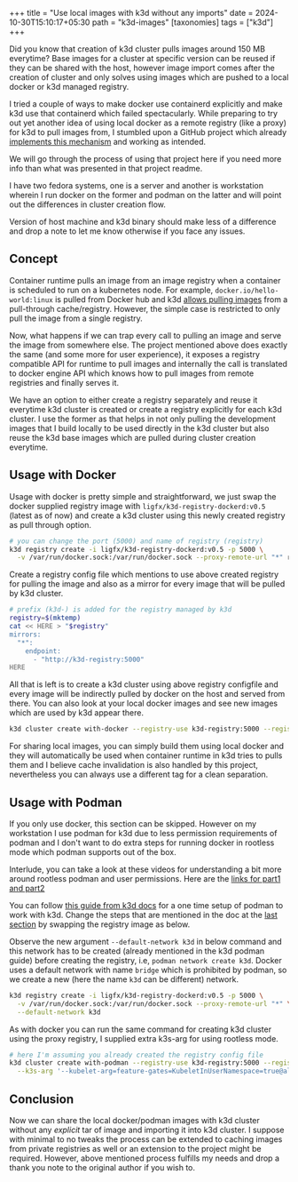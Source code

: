 +++
title = "Use local images with k3d without any imports"
date = 2024-10-30T15:10:17+05:30
path = "k3d-images"
[taxonomies]
tags = ["k3d"]
+++

Did you know that creation of k3d cluster pulls images around 150 MB everytime? Base images for a cluster at specific version can be reused if they can be shared with the host, however image import comes after the creation of cluster and only solves using images which are pushed to a local docker or k3d managed registry.

I tried a couple of ways to make docker use containerd explicitly and make k3d use that containerd which failed spectacularly. While preparing to try out yet another idea of using local docker as a remote registry (like a proxy) for k3d to pull images from, I stumbled upon a GitHub project which already [implements this mechanism](https://github.com/ligfx/k3d-registry-dockerd) and working as intended.

We will go through the process of using that project here if you need more info than what was presented in that project readme.

I have two fedora systems, one is a server and another is workstation wherein I run docker on the former and podman on the latter and will point out the differences in cluster creation flow.

Version of host machine and k3d binary should make less of a difference and drop a note to let me know otherwise if you face any issues.

## Concept

Container runtime pulls an image from an image registry when a container is scheduled to run on a kubernetes node. For example, `docker.io/hello-world:linux` is pulled from Docker hub and k3d [allows pulling images](https://k3d.io/v5.7.4/usage/registries/#creating-a-registry-proxy-pull-through-registry) from a pull-through cache/registry. However, the simple case is restricted to only pull the image from a single registry.

Now, what happens if we can trap every call to pulling an image and serve the image from somewhere else. The project mentioned above does exactly the same (and some more for user experience), it exposes a registry compatible API for runtime to pull images and internally the call is translated to docker engine API which knows how to pull images from remote registries and finally serves it.

We have an option to either create a registry separately and reuse it everytime k3d cluster is created or create a registry explicitly for each k3d cluster. I use the former as that helps in not only pulling the development images that I build locally to be used directly in the k3d cluster but also reuse the k3d base images which are pulled during cluster creation everytime.

## Usage with Docker

Usage with docker is pretty simple and straightforward, we just swap the docker supplied registry image with `ligfx/k3d-registry-dockerd:v0.5` (latest as of now) and create a k3d cluster using this newly created registry as pull through option.

``` bash
# you can change the port (5000) and name of registry (registry)
k3d registry create -i ligfx/k3d-registry-dockerd:v0.5 -p 5000 \
  -v /var/run/docker.sock:/var/run/docker.sock --proxy-remote-url "*" registry
```

Create a registry config file which mentions to use above created registry for pulling the image and also as a mirror for every image that will be pulled by k3d cluster.

``` bash
# prefix (k3d-) is added for the registry managed by k3d
registry=$(mktemp)
cat << HERE > "$registry"
mirrors:
  "*":
    endpoint:
      - "http://k3d-registry:5000"
HERE
```

All that is left is to create a k3d cluster using above registry configfile and every image will be indirectly pulled by docker on the host and served from there. You can also look at your local docker images and see new images which are used by k3d appear there.

``` bash
k3d cluster create with-docker --registry-use k3d-registry:5000 --registry-config $registry
```

For sharing local images, you can simply build them using local docker and they will automatically be used when container runtime in k3d tries to pulls them and I believe cache invalidation is also handled by this project, nevertheless you can always use a different tag for a clean separation.

## Usage with Podman

If you only use docker, this section can be skipped. However on my workstation I use podman for k3d due to less permission requirements of podman and I don't want to do extra steps for running docker in rootless mode which podman supports out of the box.

Interlude, you can take a look at these videos for understanding a bit more around rootless podman and user permissions. Here are the [links for part1](https://youtu.be/ZgXpWKgQclc) [and part2](https://youtu.be/Ac2boGEz2ww)

You can follow [this guide from k3d docs](https://k3d.io/v5.7.4/usage/advanced/podman/) for a one time setup of podman to work with k3d. Change the steps that are mentioned in the doc at the [last section](https://k3d.io/v5.7.4/usage/advanced/podman/#creating-local-registries) by swapping the registry image as below.

Observe the new argument `--default-network k3d` in below command and this network has to be created (already mentioned in the k3d podman guide) before creating the registry, i.e, `podman network create k3d`. Docker uses a default network with name `bridge` which is prohibited by podman, so we create a new (here the name `k3d` can be different) network.

``` bash
k3d registry create -i ligfx/k3d-registry-dockerd:v0.5 -p 5000 \
  -v /var/run/docker.sock:/var/run/docker.sock --proxy-remote-url "*" \
  --default-network k3d
```

As with docker you can run the same command for creating k3d cluster using the proxy registry, I supplied extra k3s-arg for using rootless mode.

``` bash
# here I'm assuming you already created the registry config file
k3d cluster create with-podman --registry-use k3d-registry:5000 --registry-config $registry \
  --k3s-arg '--kubelet-arg=feature-gates=KubeletInUserNamespace=true@all'
```

## Conclusion

Now we can share the local docker/podman images with k3d cluster without any *explicit* tar of image and importing it into k3d cluster. I suppose with minimal to no tweaks the process can be extended to caching images from private registries as well or an extension to the project might be required. However, above mentioned process fulfills my needs and drop a thank you note to the original author if you wish to.
